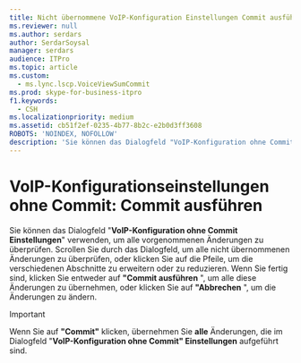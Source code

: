 ```yaml
---
title: Nicht übernommene VoIP-Konfiguration Einstellungen Commit ausführen
ms.reviewer: null
ms.author: serdars
author: SerdarSoysal
manager: serdars
audience: ITPro
ms.topic: article
ms.custom:
  - ms.lync.lscp.VoiceViewSumCommit
ms.prod: skype-for-business-itpro
f1.keywords:
  - CSH
ms.localizationpriority: medium
ms.assetid: cb51f2ef-0235-4b77-8b2c-e2b0d3ff3608
ROBOTS: 'NOINDEX, NOFOLLOW'
description: 'Sie können das Dialogfeld "VoIP-Konfiguration ohne Commit Einstellungen" verwenden, um alle vorgenommenen Änderungen zu überprüfen. Scrollen Sie durch das Dialogfeld, um alle nicht übernommenen Änderungen zu überprüfen, oder klicken Sie auf die Pfeile, um die verschiedenen Abschnitte zu erweitern oder zu reduzieren. Wenn Sie fertig sind, klicken Sie entweder auf "Commit ausführen", um alle diese Änderungen zu übernehmen, oder klicken Sie auf "Abbrechen", um die Änderungen zu ändern.'
---
```


# <a name="uncommitted-voice-configuration-settings-commit"></a>VoIP-Konfigurationseinstellungen ohne Commit: Commit ausführen
 
Sie können das Dialogfeld "**VoIP-Konfiguration ohne Commit Einstellungen**" verwenden, um alle vorgenommenen Änderungen zu überprüfen. Scrollen Sie durch das Dialogfeld, um alle nicht übernommenen Änderungen zu überprüfen, oder klicken Sie auf die Pfeile, um die verschiedenen Abschnitte zu erweitern oder zu reduzieren. Wenn Sie fertig sind, klicken Sie entweder auf **"Commit ausführen** ", um alle diese Änderungen zu übernehmen, oder klicken Sie auf **"Abbrechen** ", um die Änderungen zu ändern.
  
> [!IMPORTANT]
> Wenn Sie auf **"Commit"** klicken, übernehmen Sie **alle** Änderungen, die im Dialogfeld "**VoIP-Konfiguration ohne Commit" Einstellungen** aufgeführt sind.
  
 
  

